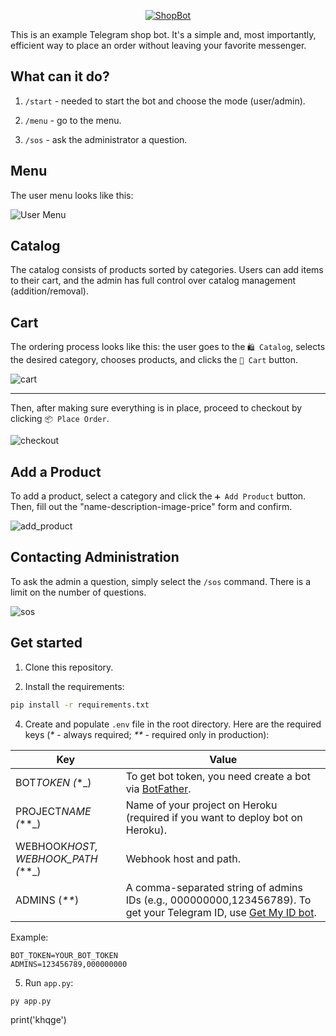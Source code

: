 <p align="center">
  <a href="https://t.me/example_store_bot"><img src="data/assets/logo.png" alt="ShopBot"></a>
</p>

This is an example Telegram shop bot. It's a simple and, most importantly, efficient way to place an order without leaving your favorite messenger.

## What can it do?

1. `/start` - needed to start the bot and choose the mode (user/admin).

2. `/menu` - go to the menu.

3. `/sos` - ask the administrator a question.

## Menu

The user menu looks like this:

![User Menu](data/assets/4.png)

## Catalog

The catalog consists of products sorted by categories. Users can add items to their cart, and the admin has full control over catalog management (addition/removal).

## Cart

The ordering process looks like this: the user goes to the `🛍️ Catalog`, selects the desired category, chooses products, and clicks the `🛒 Cart` button.

![cart](data/assets/5.png)

---

Then, after making sure everything is in place, proceed to checkout by clicking `📦 Place Order`.

![checkout](data/assets/6.png)

## Add a Product

To add a product, select a category and click the `➕ Add Product` button. Then, fill out the "name-description-image-price" form and confirm.

![add_product](data/assets/1.png)

## Contacting Administration

To ask the admin a question, simply select the `/sos` command. There is a limit on the number of questions.

![sos](data/assets/7.png)

## Get started

1. Clone this repository.


3. Install the requirements:

```bash
pip install -r requirements.txt
```

4. Create and populate `.env` file in the root directory. Here are the required keys (_\*_ - always required; _\*\*_ - required only in production):

| Key                                  | Value                                                                                                                                       |
| ------------------------------------ | ------------------------------------------------------------------------------------------------------------------------------------------- |
| BOT*TOKEN (*\*\_)                    | To get bot token, you need create a bot via [BotFather](https://t.me/BotFather/).                                                           |
| PROJECT*NAME (*\*\*\_)               | Name of your project on Heroku (required if you want to deploy bot on Heroku).                                                              |
| WEBHOOK*HOST, WEBHOOK_PATH (*\*\*\_) | Webhook host and path.                                                                                                                      |
| ADMINS (_\*\*_)                      | A comma-separated string of admins IDs (e.g., 000000000,123456789). To get your Telegram ID, use [Get My ID bot](https://t.me/getmyid_bot). |

Example:

```properties
BOT_TOKEN=YOUR_BOT_TOKEN
ADMINS=123456789,000000000
```

5. Run `app.py`:

```bash
py app.py
```
print('khqge')